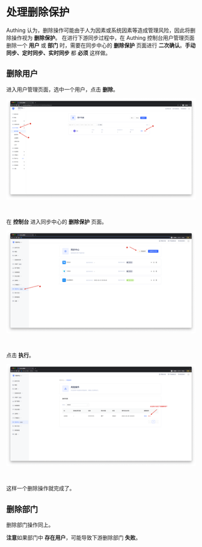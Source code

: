 # 处理删除保护

<LastUpdated/>

Authing 认为，删除操作可能由于人为因素或系统因素等造成管理风险，因此将删除操作视为 **删除保护**。
在进行下游同步过程中，在 Authing 控制台用户管理页面删除一个 **用户** 或 **部门** 时，需要在同步中心的 **删除保护** 页面进行 **二次确认**。**手动同步、定时同步、实时同步** 都 **必须** 这样做。

## 删除用户

进入用户管理页面，选中一个用户，点击 **删除**。

![](./images/deleteUser.png)

<br/>

在 **控制台** 进入同步中心的 **删除保护** 页面。

![](./images/performManualActions-1.png)

<br/>

点击 **执行**。


![](./images/performManualActions-2.png)

<br/>

这样一个删除操作就完成了。


## 删除部门

删除部门操作同上。

**注意**如果部门中 **存在用户**，可能导致下游删除部门 **失败**。



